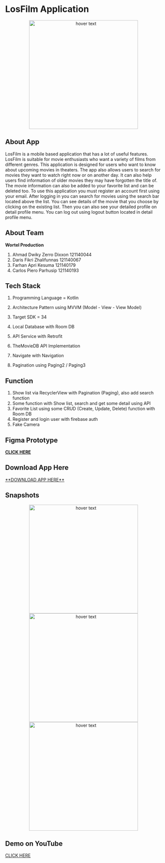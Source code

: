 # LosFilm Application

<p align="center">
  <img src="https://github.com/parhannn/Project-LosFilm/blob/master/app/src/main/res/drawable/apk_logo.png" 
    width="350" 
    title="hover text">

## About App

LosFilm is a mobile based application that has a lot of useful features. LosFilm is suitable for movie enthusiasts who want a variety of films from different genres. This application is designed for users who want to know about upcoming movies in theaters. The app also allows users to search for movies they want to watch right now or on another day. It can also help users find information of older movies they may have forgotten the title of. The movie information can also be added to your favorite list and can be deleted too. To use this application you must register an account first using your email. After logging in you can search for movies using the search bar located above the list. You can see details of the movie that you choose by clicking on the existing list. Then you can also see your detailed profile on detail profile menu. You can log out using logout button located in detail profile menu.

## About Team
**Wortel Production**
1. Ahmad Dwiky Zerro Dixxon 121140044
2. Daris Fikri Zhalifunnas 121140067
3. Farhan Apri Kesuma 121140179
4. Carlos Piero Parhusip 121140193

## Tech Stack

1. Programming Language = Kotlin

2. Architecture Pattern using MVVM (Model - View - View Model)

3. Target SDK = 34

4. Local Database with Room DB

5. API Service with Retrofit

6. TheMovieDB API Implementation

7. Navigate with Navigation

8. Pagination using Paging2 / Paging3

## Function

1. Show list via RecyclerView with Pagination (Paging), also add search function
2. Some function with Show list, search and get some detail using API
3. Favorite List using some CRUD (Create, Update, Delete) function with Room DB
4. Register and login user with firebase auth
5. Fake Camera

## Figma Prototype

<a href="figma.com/file/CL9hX039C3FRJ3V07tkepE/📲Wireframes-for-mobile-UI-design-(Community)?type=design&node-id=51-57&mode=design&t=hA8TFZNfuPpwpa3b-0
">
  **CLICK HERE**
</a>

## Download App Here
<a href="https://drive.google.com/file/d/1lISdvqjjxnhE9q2zMmXZuLNhtFxHQMFl/view?usp=drive_link">
  **DOWNLOAD APP HERE**
</a>

## Snapshots
<p align="center">
  <img src="https://github.com/parhannn/Project-LosFilm/blob/master/Snapshots/src1.jpg" 
    width="350" 
    title="hover text">
  <img src="https://github.com/parhannn/Project-LosFilm/blob/master/Snapshots/src2.jpg" 
    width="350" 
    title="hover text">
  <img src="https://github.com/parhannn/Project-LosFilm/blob/master/Snapshots/src3.jpg" 
    width="350" 
    title="hover text">
</p>

## Demo on YouTube

<a href="https://youtu.be/dfa6SPKSAPk">
  CLICK HERE
</a>

